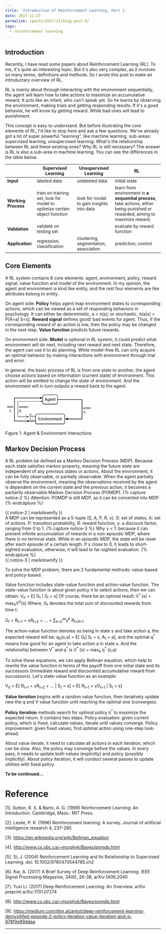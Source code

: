 ```yaml
---
title: 'Introduction of Reinforcement Learning, Part 1'
date: 2017-11-27
permalink: /posts/2017/11/blog-post-9/
tags:
  - reinforcement learning
---
```


## Introduction
Recently, I have read some papers about Reinforcement Learning (RL). To me, it's quite an interesting topic. But it's also very complex, as it involves so many terms, definitions and methods. So I wrote this post to make an introductary overview of RL. 

RL is mainly about through interacting with the environment sequentially, the agent will learn how to take actions to maximize an accumulative reward. It acts like an infant, who can't speak yet. So he learns by  observing the environment, making trials and getting responding results. If it's a good behavior, he will know by getting reward. While bad ones will lead to punishment. 

This concept is easy to understand. But before illustrating the core elements of RL, I'd like to stop here and ask a few questions. We've already got a lot of super powerful "learning", like machine learning, sub-areas: supervised learning, unsupervised learning. What's the relationship between RL and these existing ones? Why RL is still necessary? The answer is RL is also a sub-area in machine learning. You can see the differences in the table below.
 
|      | Supervised Learning | Unsupervised Learning    |         RL                     |
|----- |-------------------       | --------------------------| --------------------------------------- |
|**Input** | labeled data             | unlabeled data            | initial state           |
|**Working Process**| train on training set, look for model to optimize certain object function   | look for model to gain insights into data                 | learn from environment in **a sequential process**, take actions, either being punished or rewarded, aiming to maximize reward,             |
|**Validation**  | validate on testing set |             | evaluate by reward function                    |
|**Application** | regression, classification| clustering, segmentation, association| prediction, control|

## Core Elements
A RL system contains 6 core elements: agent, environment, policy, reward signal, value function and model of the environment. In my opinion, the agent and environment is kind like entity, and the rest four elements are like attributes belong to entity. 

On agent side: **Policy** helps agent map environment states to corresponding actions, which can be viewed as a set of responding behaviors in psychology. It can either be deterministic, a = π(s); or stochastic, π(a\|s) = P[A=a\| S=s]. **Reward signal** defines good/ bad events for agent. Thus, if the corresponding reward of an action is low, then the policy may be changed in the next step. **Value function** predicts future rewards. 

On environment side: **Model** is optional in RL system, it could predict what environment will do next, including next reward and next state. Therefore, the agent can use it to do planning. While model-free RL can only acquire an optimal behavior by making interactions with environment through trial and error.

In general, the basic process of RL is from one state to another, the agent choose actions based on information (current state) of environment. This action will be emitted to change the state of environment. And the environment will in turn outputs a reward back to the agent. 

<p float="left">
  <img src="/images/rl1.png" width="280" />
</p>
Figure 1. Agent & Environment Interactions

## Markov Decision Process
A RL problem be defined as a Markov Decision Process (MDP). Because each state satisfies markov property, meaning the future state are independent of any previous states or actions. About the environment, it can be fully observable, or partially observable. When the agent partially observe the environment, meaning the observations received by the agent is dependent on the current state and the previous action, it becomes a partiarlly observable Markov Decision Process (POMDP). 
{% capture notice-2 %}
Attention: POMDP is still MDP, as it can be converted into MDP.
{% endcapture %}
<div class="notice--warning">{{ notice-2 | markdownify }}</div>
A MDP can be represented as a 5-tuple (S, A, P, R, γ). S: set of states, A: set of actions. P: transition probability, R: reward function, γ: a discount factor, ranging from 0 to 1.
{% capture notice-3 %}
Why γ < 1: because it can prevent infinite accumulation of rewards in a non-episodic MDP, where there is no terminal state. While in an episodic MDP, the state will be reset after each episode of a certain length.
If γ close to 0, it leads to short-sighted evaluation, otherwise, it will lead to far-sighted evaluation.
{% endcapture %}
<div class="notice--info">{{ notice-3 | markdownify }}</div>

To solve the MDP problem, there are 2 fundamental methods: value-based and policy-based.

Value function includes state-value function and action-value function. The state-value function is about given policy π to select actions, then we can obtain: V<sub>π</sub> = E[ G<sub>t</sub> \| S<sub>t</sub> = s]
Of course, there be an optimal result: V<sup>* </sup>(s) = max<sub>π</sub>V<sup>π</sup>(s)
Where, G<sub>t</sub> denotes the total sum of discounted rewards from time t:

G<sub>t</sub> = R<sub>t+1</sub> + γR<sub>t+2</sub> + ... 
              = ∑<sub>k=0</sub><sup>∞</sup>γ<sup>k</sup> R<sub>t+K+1</sub>

The action-value function denotes as being in state s and take action a, the expected reward will be:
q<sub>π</sub>(s,a) = E[ G<sub>t</sub>| S<sub>t</sub> = s, A<sub>t</sub> = a], and the optimal q<sup>* </sup> means how good for an agent to take action a in state s. And the relationship between V<sup>* </sup> and q<sup>* </sup> is V<sup>* </sup>(s) = max<sub>a</sub> q<sup>* </sup>(s,a)

To solve these equations, we can apply Bellman equation, which help to rewrite the value function in terms of the payoff from one initial state and its successors (immediate reward and discounted accumulative reward from successors). Let's state-value function as an example:

V<sub>π</sub> = E[  R<sub>t+1</sub> + γR<sub>t+2</sub> + ... \| S<sub>t</sub> = s]
              = E[  R<sub>t+1</sub> + γG<sub>t+1</sub> \| S<sub>t</sub> = s]

**Value iteration** begins with a random value function, then iteratively update new the q and V value function until reaching the optimal one (converges). 

**Policy iteration** methods search for optimal policy π<sup>* </sup> to maximize the expected return. It contains two steps. Policy evaluation: given current policy, which is fixed, calculate values, iterate until values converge. Policy improvement: given fixed values, find optimal action using one-step look-ahead.

About value iterate, it need to calculate all actions in each iteration, which can be slow. Also, the policy may converge before the values. In every pass, it needs to update both values (explicitly) and policy (possibly implicitly). About policy iteration, it will conduct several passes to update utilities with fixed policy.

**To be continued...**

Reference
========
[1]. Sutton, R. S. & Barto, A. G. (1998) Reinforcement Learning: An Introduction. Cambridge, Mass.: MIT Press.

[2]. Leslie, P. K. (1996) Reinforcement learning: A survey. Journal of artificial intelligence research 4, 237-285

[3]. https://en.wikipedia.org/wiki/Bellman_equation

[4]. http://www.cs.ubc.ca/~murphyk/Bayes/pomdp.html

[5]. Si, J. (2004) Reinforcement Learning and Its Relationship to Supervised Learning. doi: 10.1002/9780470544785.ch2

[6]. Kai, A. (2017) A Brief Survey of Deep Reinforcement Learning. IEEE Signal Processing Magazine, 34(6), 26-38, arXiv:1406.2040

[7]. Yuxi Li. (2017) Deep Reinforcement Learning: An Overview. arXiv preprint arXiv:1701.07274

[8]. http://www.cs.ubc.ca/~murphyk/Bayes/pomdp.html

[9]. https://medium.com/@m.alzantot/deep-reinforcement-learning-demysitifed-episode-2-policy-iteration-value-iteration-and-q-978f9e89ddaa

------